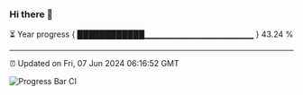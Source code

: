 ### Hi there 👋

⏳ Year progress { ████████████▁▁▁▁▁▁▁▁▁▁▁▁▁▁▁▁▁▁ } 43.24 %

---

⏰ Updated on Fri, 07 Jun 2024 06:16:52 GMT

![Progress Bar CI](https://github.com/liununu/liununu/workflows/Progress%20Bar%20CI/badge.svg)
